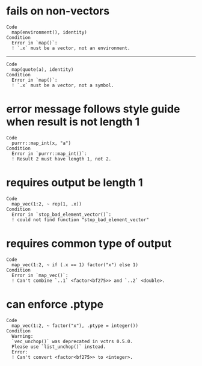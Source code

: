 # fails on non-vectors

    Code
      map(environment(), identity)
    Condition
      Error in `map()`:
      ! `.x` must be a vector, not an environment.

---

    Code
      map(quote(a), identity)
    Condition
      Error in `map()`:
      ! `.x` must be a vector, not a symbol.

# error message follows style guide when result is not length 1

    Code
      purrr::map_int(x, "a")
    Condition
      Error in `purrr::map_int()`:
      ! Result 2 must have length 1, not 2.

# requires output be length 1

    Code
      map_vec(1:2, ~ rep(1, .x))
    Condition
      Error in `stop_bad_element_vector()`:
      ! could not find function "stop_bad_element_vector"

# requires common type of output

    Code
      map_vec(1:2, ~ if (.x == 1) factor("x") else 1)
    Condition
      Error in `map_vec()`:
      ! Can't combine `..1` <factor<bf275>> and `..2` <double>.

# can enforce .ptype

    Code
      map_vec(1:2, ~ factor("x"), .ptype = integer())
    Condition
      Warning:
      `vec_unchop()` was deprecated in vctrs 0.5.0.
      Please use `list_unchop()` instead.
      Error:
      ! Can't convert <factor<bf275>> to <integer>.

